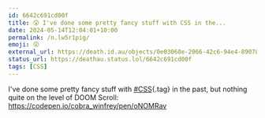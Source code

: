 ```yaml
---
id: 6642c691cd00f
title: 😲 I've done some pretty fancy stuff with CSS in the...
date: 2024-05-14T12:04:01+10:00
permalink: /n.lw5r1pig/
emoji: 😲
external_url: https://death.id.au/objects/0e03068e-2066-42c6-94e4-890786126379
status_url: https://deathau.status.lol/6642c691cd00f
tags: [CSS]
---
```


I've done some pretty fancy stuff with [#CSS](/tag/css){.tag} in the past, but nothing quite on the level of DOOM Scroll: https://codepen.io/cobra_winfrey/pen/oNOMRav
